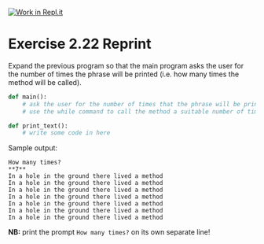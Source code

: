 [![Work in Repl.it](https://classroom.github.com/assets/work-in-replit-14baed9a392b3a25080506f3b7b6d57f295ec2978f6f33ec97e36a161684cbe9.svg)](https://classroom.github.com/online_ide?assignment_repo_id=4319813&assignment_repo_type=AssignmentRepo)
# Exercise 2.22 Reprint

Expand the previous program so that the main program asks the user for the number of times the phrase will be printed (i.e. how many times the method will be called).

```python
def main():
    # ask the user for the number of times that the phrase will be printed
    # use the while command to call the method a suitable number of times

def print_text():
    # write some code in here
```

Sample output:

```plaintext
How many times?
**7**
In a hole in the ground there lived a method
In a hole in the ground there lived a method
In a hole in the ground there lived a method
In a hole in the ground there lived a method
In a hole in the ground there lived a method
In a hole in the ground there lived a method
In a hole in the ground there lived a method
```

**NB:** print the prompt `How many times?` on its own separate line!
